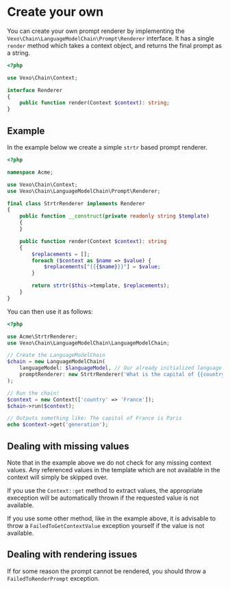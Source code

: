 # Create your own

You can create your own prompt renderer by implementing the `Vexo\Chain\LanguageModelChain\Prompt\Renderer` interface. It has a single `render` method which takes a context object, and returns the final prompt as a string.

```php
<?php

use Vexo\Chain\Context;

interface Renderer
{
    public function render(Context $context): string;
}
```

## Example

In the example below we create a simple `strtr` based prompt renderer.

```php
<?php

namespace Acme;

use Vexo\Chain\Context;
use Vexo\Chain\LanguageModelChain\Prompt\Renderer;

final class StrtrRenderer implements Renderer
{
    public function __construct(private readonly string $template)
    {
    }

    public function render(Context $context): string
    {
        $replacements = [];
        foreach ($context as $name => $value) {
            $replacements["{{{$name}}}"] = $value;
        }

        return strtr($this->template, $replacements);
    }
}

```

You can then use it as follows:

```php
<?php

use Acme\StrtrRenderer;
use Vexo\Chain\LanguageModelChain\LanguageModelChain;

// Create the LanguageModelChain
$chain = new LanguageModelChain(
    languageModel: $languageModel, // Our already initialized language model
    promptRenderer: new StrtrRenderer('What is the capital of {{country}}?')
);

// Run the chain!
$context = new Context(['country' => 'France']);
$chain->run($context);

// Outputs something like: The capital of France is Paris
echo $context->get('generation');
```

## Dealing with missing values

Note that in the example above we do not check for any missing context values. Any referenced values in the template which are not available in the context will simply be skipped over.

If you use the `Context::get` method to extract values, the appropriate exeception will be automatically thrown if the requested value is not available.

If you use some other method, like in the example above, it is advisable to throw a `FailedToGetContextValue` exception yourself if the value is not available.

## Dealing with rendering issues

If for some reason the prompt cannot be rendered, you should throw a `FailedToRenderPrompt` exception.
